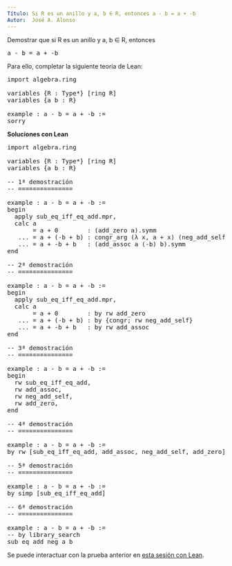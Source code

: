```yaml
---
Título: Si R es un anillo y a, b ∈ R, entonces a - b = a + -b
Autor:  José A. Alonso
---
```


Demostrar que si R es un anillo y a, b ∈ R, entonces
<pre lang="text">
a - b = a + -b
</pre>

Para ello, completar la siguiente teoría de Lean:

<pre lang="lean">
import algebra.ring

variables {R : Type*} [ring R]
variables {a b : R}

example : a - b = a + -b :=
sorry
</pre>
<!--more-->

<b>Soluciones con Lean</b>

<pre lang="lean">
import algebra.ring

variables {R : Type*} [ring R]
variables {a b : R}

-- 1ª demostración
-- ===============

example : a - b = a + -b :=
begin
  apply sub_eq_iff_eq_add.mpr,
  calc a
       = a + 0        : (add_zero a).symm
   ... = a + (-b + b) : congr_arg (λ x, a + x) (neg_add_self b).symm
   ... = a + -b + b   : (add_assoc a (-b) b).symm
end

-- 2ª demostración
-- ===============

example : a - b = a + -b :=
begin
  apply sub_eq_iff_eq_add.mpr,
  calc a
       = a + 0        : by rw add_zero
   ... = a + (-b + b) : by {congr; rw neg_add_self}
   ... = a + -b + b   : by rw add_assoc
end

-- 3ª demostración
-- ===============

example : a - b = a + -b :=
begin
  rw sub_eq_iff_eq_add,
  rw add_assoc,
  rw neg_add_self,
  rw add_zero,
end

-- 4ª demostración
-- ===============

example : a - b = a + -b :=
by rw [sub_eq_iff_eq_add, add_assoc, neg_add_self, add_zero]

-- 5ª demostración
-- ===============

example : a - b = a + -b :=
by simp [sub_eq_iff_eq_add]

-- 6ª demostración
-- ===============

example : a - b = a + -b :=
-- by library_search
sub_eq_add_neg a b
</pre>

Se puede interactuar con la prueba anterior en <a href="https://leanprover-community.github.io/lean-web-editor/#url=https://raw.githubusercontent.com/jaalonso/Calculemus/main/src/Subtraccion_en_anillos.lean" rel="noopener noreferrer" target="_blank">esta sesión con Lean</a>.
